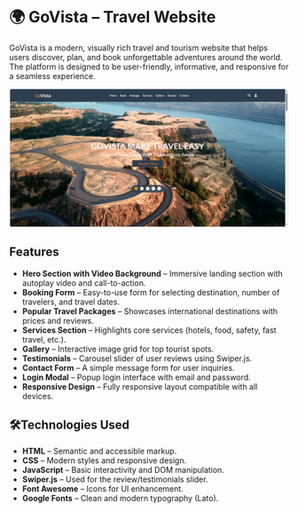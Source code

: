 # 🌍 GoVista – Travel Website

GoVista is a modern, visually rich travel and tourism website that helps users discover, plan, and book unforgettable adventures around the world. The platform is designed to be user-friendly, informative, and responsive for a seamless experience.

![GoVista Screenshot](GoVisita.jpg)

## Features

- **Hero Section with Video Background** – Immersive landing section with autoplay video and call-to-action.
- **Booking Form** – Easy-to-use form for selecting destination, number of travelers, and travel dates.
- **Popular Travel Packages** – Showcases international destinations with prices and reviews.
- **Services Section** – Highlights core services (hotels, food, safety, fast travel, etc.).
- **Gallery** – Interactive image grid for top tourist spots.
- **Testimonials** – Carousel slider of user reviews using Swiper.js.
- **Contact Form** – A simple message form for user inquiries.
- **Login Modal** – Popup login interface with email and password.
- **Responsive Design** – Fully responsive layout compatible with all devices.

## 🛠Technologies Used

- **HTML** – Semantic and accessible markup.
- **CSS** – Modern styles and responsive design.
- **JavaScript** – Basic interactivity and DOM manipulation.
- **Swiper.js** – Used for the review/testimonials slider.
- **Font Awesome** – Icons for UI enhancement.
- **Google Fonts** – Clean and modern typography (Lato).

